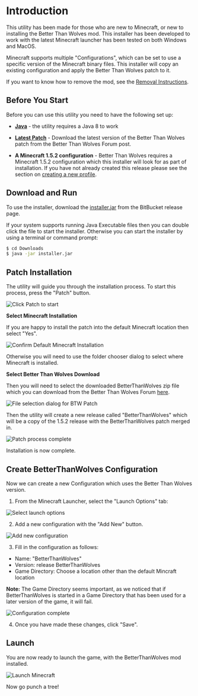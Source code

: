 # Introduction

This utility has been made for those who are new to Minecraft, or new to 
installing the Better Than Wolves mod. This installer has been developed 
to work with the latest Minecraft launcher has been tested on both 
Windows and MacOS.

Minecraft supports multiple "Configurations", which can be set to use
a specific version of the Minecraft binary files. This installer will copy
an existing configuration and apply the Better Than Wolves patch to it.

If you want to know how to remove the mod, see the 
[Removal Instructions](Remove.MD).

## Before You Start

Before you can use this utility you need to have the following set up:

* **[Java](https://java.com/en/download/)** - the utility requires a 
Java 8 to work

* **[Latest Patch](http://www.sargunster.com/btwforum/viewforum.php?f=3)** - Download the latest version of the Better Than Wolves
patch from the Better Than Wolves Forum post.

* **A Minecraft 1.5.2 configuration** -  Better Than Wolves requires a 
Minecraft 1.5.2 configuration which this installer will look for as part of 
installation. If you have not already created this release please see 
the section on [creating a new profile](New-Profile.MD).

## Download and Run

To use the installer, download the [installer.jar](https://github.com/rwapshott/btw-installer/blob/master/installer.jar) 
from the BitBucket release page.

If your system supports running Java Executable files then you can 
double click the file to start the installer. Otherwise you can 
start the installer by using a terminal or command prompt:

```bash
$ cd Downloads
$ java -jar installer.jar
```

## Patch Installation

The utility will guide you through the installation process. To start this 
process, press the "Patch" button.

![Click Patch to start](images/patch-start.png)

**Select Minecraft Installation**

If you are happy to install the patch into the default Minecraft location
then select "Yes".

![Confirm Default Minecraft Installation](images/select-mc-home-default.png)

Otherwise you will need to use the folder chooser dialog to select where
Minecraft is installed.

**Select Better Than Wolves Download**

Then you will need to select the downloaded BetterThanWolves zip file which you 
can download from the Better Than Wolves Forum [here](http://www.sargunster.com/btwforum/viewforum.php?f=3).

![File selection dialog for BTW Patch](images/select-patch.png)

Then the utility will create a new release called "BetterThanWolves" which will
be a copy of the 1.5.2 release with the BetterThanWolves patch merged in.

![Patch process complete](images/patch-complete.png)

Installation is now complete.

## Create BetterThanWolves Configuration

Now we can create a new Configuration which uses the Better Than Wolves
version.

1) From the Minecraft Launcher, select the "Launch Options" tab:

![Select launch options](images/mc-launch-options.png)

2) Add a new configuration with the "Add New" button.

![Add new configuration](images/mc-add-new.png)

3) Fill in the configuration as follows:

- Name: "BetterThanWolves"
- Version: release BetterThanWolves
- Game Directory: Choose a location other than the default Mincraft location

**Note:** The Game Directory seems important, as we noticed that if 
BetterThanWolves is started in a Game Directory that has been used for
a later version of the game, it will fail. 

![Configuration complete](images/mc-configuration-complete.png)

4) Once you have made these changes, click "Save".

## Launch

You are now ready to launch the game, with the BetterThanWolves mod 
installed.

![Launch Minecraft](images/mc-select-btw.png)

Now go punch a tree!
